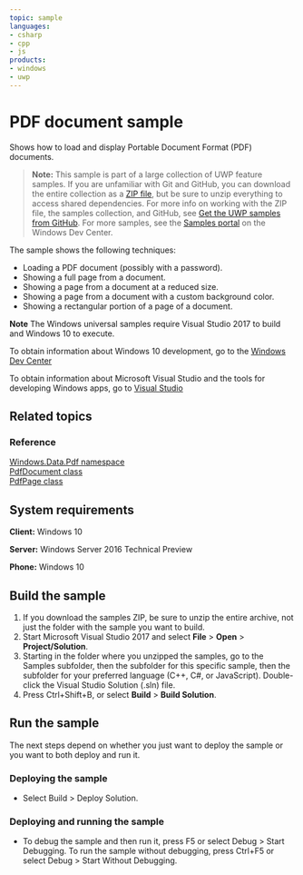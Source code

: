 ```yaml
---
topic: sample
languages:
- csharp
- cpp
- js
products:
- windows
- uwp
---
```


<!---
  category: Data
  samplefwlink: http://go.microsoft.com/fwlink/?LinkID=703785
--->

# PDF document sample

Shows how to load and display Portable Document Format (PDF) documents.

> **Note:** This sample is part of a large collection of UWP feature samples. 
> If you are unfamiliar with Git and GitHub, you can download the entire collection as a 
> [ZIP file](https://github.com/Microsoft/Windows-universal-samples/archive/master.zip), but be 
> sure to unzip everything to access shared dependencies. For more info on working with the ZIP file, 
> the samples collection, and GitHub, see [Get the UWP samples from GitHub](https://aka.ms/ovu2uq). 
> For more samples, see the [Samples portal](https://aka.ms/winsamples) on the Windows Dev Center. 

The sample shows the following techniques:

- Loading a PDF document (possibly with a password).
- Showing a full page from a document.
- Showing a page from a document at a reduced size.
- Showing a page from a document with a custom background color.
- Showing a rectangular portion of a page of a document.

**Note** The Windows universal samples require Visual Studio 2017 to build and Windows 10 to execute.
 
To obtain information about Windows 10 development, go to the [Windows Dev Center](http://go.microsoft.com/fwlink/?LinkID=532421)

To obtain information about Microsoft Visual Studio and the tools for developing Windows apps, go to [Visual Studio](http://go.microsoft.com/fwlink/?LinkID=532422)

## Related topics

### Reference

[Windows.Data.Pdf namespace](https://msdn.microsoft.com/library/windows/apps/windows.data.pdf.aspx)  
[PdfDocument class](https://msdn.microsoft.com/library/windows/apps/windows.data.pdf.pdfdocument.aspx)  
[PdfPage class](https://msdn.microsoft.com/library/windows/apps/windows.data.pdf.pdfpage.aspx)  

## System requirements

**Client:** Windows 10

**Server:** Windows Server 2016 Technical Preview

**Phone:** Windows 10

## Build the sample

1. If you download the samples ZIP, be sure to unzip the entire archive, not just the folder with the sample you want to build. 
2. Start Microsoft Visual Studio 2017 and select **File** \> **Open** \> **Project/Solution**.
3. Starting in the folder where you unzipped the samples, go to the Samples subfolder, then the subfolder for this specific sample, then the subfolder for your preferred language (C++, C#, or JavaScript). Double-click the Visual Studio Solution (.sln) file.
4. Press Ctrl+Shift+B, or select **Build** \> **Build Solution**.

## Run the sample

The next steps depend on whether you just want to deploy the sample or you want to both deploy and run it.

### Deploying the sample

- Select Build > Deploy Solution. 

### Deploying and running the sample

- To debug the sample and then run it, press F5 or select Debug >  Start Debugging. To run the sample without debugging, press Ctrl+F5 or select Debug > Start Without Debugging. 
